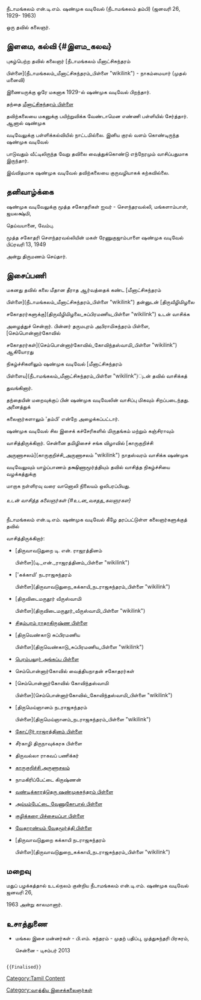 நீடாமங்கலம் என்.டி.எம். ஷண்முக வடிவேல் (நீடாமங்கலம் தம்பி) (ஜனவரி 26, 1929- 1963)
ஒரு தவில் கலைஞர்.

## இளமை, கல்வி {#இளம_கலவ}

புகழ்பெற்ற தவில் கலைஞர் [நீடாமங்கலம் மீனாட்சிசுந்தரம்
பிள்ளை](நீடாமங்கலம்_மீனாட்சிசுந்தரம்_பிள்ளை "wikilink") - நாகம்மையார் (முதல் மனைவி)
இணையருக்கு ஒரே மகனாக 1929-ல் ஷண்முக வடிவேல் பிறந்தார்.

தந்தை [மீனாட்சிசுந்தரம் பிள்ளை](நீடாமங்கலம்_மீனாட்சிசுந்தரம்_பிள்ளை "wikilink")
தவிற்கலையை மகனுக்கு பயிற்றுவிக்க வேண்டாமென எண்ணி பள்ளியில் சேர்த்தார். ஆனால் ஷண்முக
வடிவேலுக்கு பள்ளிக்கல்வியில் நாட்டமில்லை. இனிய குரல் வளம் கொண்டிருந்த ஷண்முக வடிவேல்
பாடுவதும் வீட்டிலிருந்த வேறு தவிலை வைத்துக்கொண்டு எந்நேரமும் வாசிப்பதுமாக இருந்தார்.
இவ்விதமாக ஷண்முக வடிவேல் தவிற்கலையை குருவழியாகக் கற்கவில்லை.

## தனிவாழ்க்கை

ஷண்முக வடிவேலுக்கு மூத்த சகோதரிகள் ஐவர் - சௌந்தரவல்லி, மங்களாம்பாள், ஜயலக்ஷ்மி,
தெய்வயானை, வேம்பு.

மூத்த சகோதரி சௌந்தரவல்லியின் மகள் ரேணுகுஜாம்பாளை ஷண்முக வடிவேல் பிப்ரவரி 13, 1949
அன்று திருமணம் செய்தார்.

## இசைப்பணி

மகனது தவில் கலை மீதான தீராத ஆர்வத்தைக் கண்ட [மீனாட்சிசுந்தரம்
பிள்ளை](நீடாமங்கலம்_மீனாட்சிசுந்தரம்_பிள்ளை "wikilink") தன்னுடன் [திருவீழிமிழலை
சகோதரர்களுக்கு](திருவீழிமிழலை_சுப்பிரமணிய_பிள்ளை "wikilink") உடன் வாசிக்க
அழைத்துச் சென்றார். பின்னர் தருமபுரம் அபிராமிசுந்தரம் பிள்ளை, [செம்பொன்னார்கோவில்
சகோதரர்கள்](செம்பொன்னார்கோவில்_கோவிந்தஸ்வாமி_பிள்ளை "wikilink") ஆகியோரது
நிகழ்ச்சிகளிலும் ஷண்முக வடிவேல் [மீனாட்சிசுந்தரம்
பிள்ளைய](நீடாமங்கலம்_மீனாட்சிசுந்தரம்_பிள்ளை "wikilink")ுடன் தவில் வாசிக்கத்
துவங்கினார்.

தந்தையின் மறைவுக்குப் பின் ஷண்முக வடிவேலின் வாசிப்பு மிகவும் சிறப்படைந்தது. அனைத்துக்
கலைஞர்களாலும் \'தம்பி' என்றே அழைக்கப்பட்டார்.

ஷண்முக வடிவேல் சில இசைக் கச்சேரிகளில் மிருதங்கம் மற்றும் கஞ்சிராவும்
வாசித்திருக்கிறார். சென்னை தமிழிசைச் சங்க விழாவில் [காருகுறிச்சி
அருணாசலம்](காருகுறிச்சி_அருணாசலம் "wikilink") நாதஸ்வரம் வாசிக்க ஷண்முக
வடிவேலுவும் யாழ்ப்பாணம் தக்ஷிணாமூர்த்தியும் தவில் வாசித்த நிகழ்ச்சியை வழக்கத்துக்கு
மாறாக நள்ளிரவு வரை வானொலி நிலையம் ஒலிபரப்பியது.

###### உடன் வாசித்த கலைஞர்கள் {#உடன_வசதத_கலஞரகள}

நீடாமங்கலம் என்.டி.எம். ஷண்முக வடிவேல் கீழே தரப்பட்டுள்ள கலைஞர்களுக்குத் தவில்
வாசித்திருக்கிறார்:

-   [திருவாவடுதுறை டி. என். ராஜரத்தினம்
    பிள்ளை](டி._என்._ராஜரத்தினம்_பிள்ளை "wikilink")
-   ['கக்காயி' நடராஜசுந்தரம்
    பிள்ளை](திருவாவடுதுறை_கக்காயி_நடராஜசுந்தரம்_பிள்ளை "wikilink")
-   [திருவிடைமருதூர் வீருஸ்வாமி
    பிள்ளை](திருவிடைமருதூர்_வீருஸ்வாமி_பிள்ளை "wikilink")
-   [சிதம்பரம் ராதாகிருஷ்ண பிள்ளை](சிதம்பரம்_ராதாகிருஷ்ண_பிள்ளை "wikilink")
-   [திருவெண்காடு சுப்பிரமணிய
    பிள்ளை](திருவெண்காடு_சுப்பிரமணிய_பிள்ளை "wikilink")
-   [பெரம்பலூர் அங்கப்ப பிள்ளை](பெரம்பலூர்_அங்கப்ப_பிள்ளை "wikilink")
-   செம்பொன்னார்கோவில் வைத்தியநாதன் சகோதரர்கள்
-   [செம்பொன்னார்கோவில் கோவிந்தஸ்வாமி
    பிள்ளை](செம்பொன்னார்கோவில்_கோவிந்தஸ்வாமி_பிள்ளை "wikilink")
-   [திருமெய்ஞானம் நடராஜசுந்தரம்
    பிள்ளை](திருமெய்ஞானம்_நடராஜசுந்தரம்_பிள்ளை "wikilink")
-   [கோட்டூர் ராஜரத்தினம் பிள்ளை](கோட்டூர்_ராஜரத்தினம்_பிள்ளை "wikilink")
-   சீர்காழி திருநாவுக்கரசு பிள்ளை
-   திருவல்லா ராகவப் பணிக்கர்
-   [காருகுறிச்சி அருணாசலம்](காருகுறிச்சி_அருணாசலம் "wikilink")
-   நாமகிரிப்பேட்டை கிருஷ்ணன்
-   [வண்டிக்காரத்தெரு ஷண்முகசுந்தரம் பிள்ளை](கீரனூர்_சின்னத்தம்பி_பிள்ளை "wikilink")
-   [அய்யம்பேட்டை வேணுகோபால் பிள்ளை](அய்யம்பேட்டை_வேணுகோபால்_பிள்ளை "wikilink")
-   [குழிக்கரை பிச்சையப்பா பிள்ளை](குழிக்கரை_பிச்சையப்பா_பிள்ளை "wikilink")
-   [வேதாரண்யம் வேதமூர்த்தி பிள்ளை](வேதாரண்யம்_வேதமூர்த்தி_பிள்ளை "wikilink")
-   [திருவாவடுதுறை கக்காயி நடராஜசுந்தரம்
    பிள்ளை](திருவாவடுதுறை_கக்காயி_நடராஜசுந்தரம்_பிள்ளை "wikilink")

## மறைவு

மதுப் பழக்கத்தால் உடல்நலம் குன்றிய நீடாமங்கலம் என்.டி.எம். ஷண்முக வடிவேல் ஜனவரி 26,
1963 அன்று காலமானார்.

## உசாத்துணை

-   மங்கல இசை மன்னர்கள் - பி.எம். சுந்தரம் - முதற் பதிப்பு, முத்துசுந்தரி பிரசுரம்,
    சென்னை - டிசம்பர் 2013

```{=mediawiki}
{{Finalised}}
```
[Category:Tamil Content](Category:Tamil_Content "wikilink")
[Category:வாத்திய இசைக்கலைஞர்கள்](Category:வாத்திய_இசைக்கலைஞர்கள் "wikilink")
